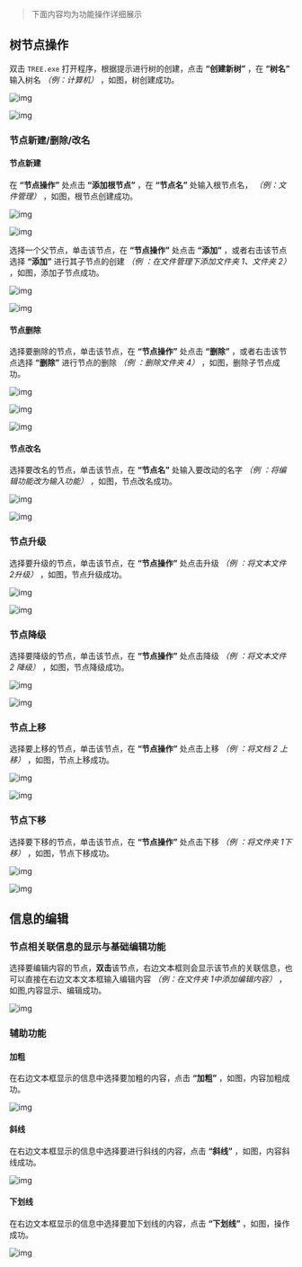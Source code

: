 > 下面内容均为功能操作详细展示

## 树节点操作

双击 `TREE.exe` 打开程序，根据提示进行树的创建，点击 **“创建新树”** ，在 **“树名”** 输入树名 *（例：计算机）* ，如图，树创建成功。

![img](./README/clip_image002.gif)

![img](./README/clip_image004.gif)

### 节点新建/删除/改名

#### 节点新建

在 **“节点操作”** 处点击 **“添加根节点”** ，在 **“节点名”** 处输入根节点名， *（例：文件管理）* ，如图，根节点创建成功。

![img](./README/clip_image005.gif)

![img](./README/clip_image007.jpg)



选择一个父节点，单击该节点，在 **“节点操作”** 处点击 **“添加”** ，或者右击该节点选择 **“添加”** 进行其子节点的创建 *（例 ：在文件管理下添加文件夹 1、文件夹 2）* ，如图，添加子节点成功。

![img](./README/clip_image009.gif)

![img](./README/clip_image011.gif)

#### 节点删除

选择要删除的节点，单击该节点，在 **“节点操作”** 处点击 **“删除”** ，或者右击该节点选择 **“删除”** 进行节点的删除 *（例 ：删除文件夹 4）* ，如图，删除子节点成功。

![img](./README/clip_image013.gif)

![img](./README/clip_image015.gif)

![img](./README/clip_image017.gif)

#### 节点改名

选择要改名的节点，单击该节点，在 **“节点名”** 处输入要改动的名字 *（例 ：将编辑功能改为输入功能）* ，如图，节点改名成功。

![img](./README/clip_image019.gif)

![img](./README/clip_image021.gif)

### 节点升级

选择要升级的节点，单击该节点，在 **“节点操作”** 处点击升级 *（例 ：将文本文件 2升级）* ，如图，节点升级成功。

![img](./README/clip_image023.gif)

![img](./README/clip_image025.gif)

### 节点降级

选择要降级的节点，单击该节点，在 **“节点操作”** 处点击降级 *（例 ：将文本文件 2 降级）* ，如图，节点降级成功。

![img](./README/clip_image027.gif)

![img](./README/clip_image029.gif)

### 节点上移

选择要上移的节点，单击该节点，在 **“节点操作”** 处点击上移 *（例 ：将文档 2 上移）* ，如图，节点上移成功。

![img](./README/clip_image031.gif)

![img](./README/clip_image033.gif)

### 节点下移

选择要下移的节点，单击该节点，在 **“节点操作”** 处点击下移 *（例 ：将文件夹 1下移）* ，如图，节点下移成功。

![img](./README/clip_image035.gif)

![img](./README/clip_image037.gif)

## 信息的编辑

### 节点相关联信息的显示与基础编辑功能

选择要编辑内容的节点，**双击**该节点，右边文本框则会显示该节点的关联信息，也可以直接在右边文本文本框输入编辑内容 *（例：在文件夹 1中添加编辑内容）* ，如图,内容显示、编辑成功。

![img](./README/clip_image039.gif)

### 辅助功能

#### 加粗

在右边文本框显示的信息中选择要加粗的内容，点击 **“加粗”** ，如图，内容加粗成功。

![img](./README/clip_image041.gif)

#### 斜线

在右边文本框显示的信息中选择要进行斜线的内容，点击 **“斜线”** ，如图，内容斜线成功。

![img](./README/clip_image043.gif)

#### 下划线

在右边文本框显示的信息中选择要加下划线的内容，点击 **“下划线”** ，如图，操作成功。

![img](./README/clip_image045.gif)

